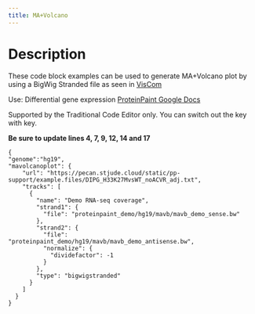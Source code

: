 ```yaml
---
title: MA+Volcano 
---
```

# Description 
These code block examples can be used to generate MA+Volcano plot by using a BigWig Stranded file as seen in [VisCom](https://viz.stjude.cloud/st-jude-cloud-demo/visualization/genomepaint-mavolcano-plots-example~43)

Use: Differential gene expression
[ProteinPaint Google Docs](https://docs.google.com/document/d/1gEhywyMzMQRM10NFvsObw1yDSWxVY7pxYjsQ2-nd6x4/edit)


Supported by the Traditional Code Editor only. 
You can switch out the <file> key with <url> key. 

**Be sure to update lines 4, 7, 9, 12, 14 and 17** 
```JS
{
"genome":"hg19",
"mavolcanoplot": {
    "url": "https://pecan.stjude.cloud/static/pp-support/example.files/DIPG_H33K27MvsWT_noACVR_adj.txt",
    "tracks": [
      {
        "name": "Demo RNA-seq coverage",
        "strand1": {
          "file": "proteinpaint_demo/hg19/mavb/mavb_demo_sense.bw"
        },
        "strand2": {
          "file": "proteinpaint_demo/hg19/mavb/mavb_demo_antisense.bw",
          "normalize": {
            "dividefactor": -1
          }
        },
        "type": "bigwigstranded"
      }
    ]
  }
}